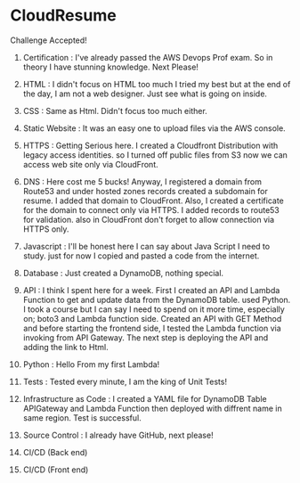# CloudResume

Challenge Accepted!

1. Certification :
I've already passed the AWS Devops Prof exam. So in theory I have stunning knowledge. Next Please!

2. HTML :
I didn't focus on HTML too much I tried my best but at the end of the day, I am not a web designer. Just see what is going on inside.

3. CSS :
Same as Html. Didn't focus too much either.

4. Static Website :
It was an easy one to upload files via the AWS console.

5. HTTPS :
Getting Serious here. I created a Cloudfront Distribution with legacy access identities. so I turned off public files from S3 now we can access web site only via CloudFront.

6. DNS :
Here cost me 5 bucks! Anyway, I registered a domain from Route53 and under hosted zones records created a subdomain for resume. I added that domain to CloudFront. Also, I created a certificate for the domain to connect only via HTTPS. I added records to route53 for validation. also in CloudFront don't forget to allow connection via HTTPS only.

7. Javascript :
I'll be honest here I can say about Java Script I need to study. just for now I copied and pasted a code from the internet.

8. Database :
Just created a DynamoDB, nothing special.

9. API :
I think I spent here for a week. First I created an API and Lambda Function to get and update data from the DynamoDB table. used Python. I took a course but I can say I need to spend on it more time, especially on; boto3 and Lambda function side. Created an API with GET Method and before starting the frontend side, I tested the Lambda function via invoking from API Gateway. The next step is deploying the API and adding the link to Html.

10. Python :
Hello From my first Lambda!

11. Tests :
Tested every minute, I am the king of Unit Tests!

12. Infrastructure as Code :
I created a YAML file for DynamoDB Table APIGateway and Lambda Function then deployed with diffrent name in same region. Test is successful.

13. Source Control :
I already have GitHub, next please!

14. CI/CD (Back end)



15. CI/CD (Front end)


